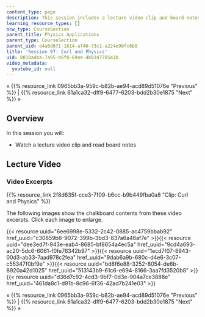 ```yaml
---
content_type: page
description: This session includes a lecture video clip and board notes.
learning_resource_types: []
ocw_type: CourseSection
parent_title: Physics Applications
parent_type: CourseSection
parent_uid: e4a6d671-1614-af40-73c1-a224e90fc6b0
title: 'Session 97: Curl and Physics'
uid: 8810a4ba-7a95-b6f8-69ae-4b8347785a1b
video_metadata:
  youtube_id: null
---
```


« {{% resource_link 0965bb3a-959c-b82b-ae94-acd89d51076e "Previous" %}} | {{% resource_link 61a1ca32-dff9-6477-6203-bdd2b30e1875 "Next" %}} »

Overview
--------

In this session you will:

*   Watch a lecture video clip and read board notes

Lecture Video
-------------

### Video Excerpts

{{% resource_link 2f8d635f-cce3-7f09-b6cc-b9b449fba0a8 "Clip: Curl and Physics" %}}

The following images show the chalkboard contents from these video excerpts. Click each image to enlarge.

{{< resource uuid="6ee6998e-5332-2c42-0885-ac4759bbab92" href_uuid="c30859b6-9072-399b-3bd3-837a6a46af7e" >}}{{< resource uuid="dee3ed7f-943e-eab4-8685-bf8654a4ec5a" href_uuid="9cd4a693-ac20-5dc6-6061-f0fe76342b97" >}}{{< resource uuid="1ecd7f07-8943-00d3-ab33-7aad978c2fea" href_uuid="9dab6a9b-680c-d4e6-3c07-c55347f0bf9e" >}}{{< resource uuid="bd8f6e88-3252-8054-de6b-8920a42d1025" href_uuid="513143b9-61c6-e694-8166-3aa7fd3520b8" >}}  
{{< resource uuid="d36d7c92-4cd3-9bf7-0d3e-904a7ce3888e" href_uuid="461da8c1-d91b-8c96-6f36-42ad7b241e03" >}}

« {{% resource_link 0965bb3a-959c-b82b-ae94-acd89d51076e "Previous" %}} | {{% resource_link 61a1ca32-dff9-6477-6203-bdd2b30e1875 "Next" %}} »
